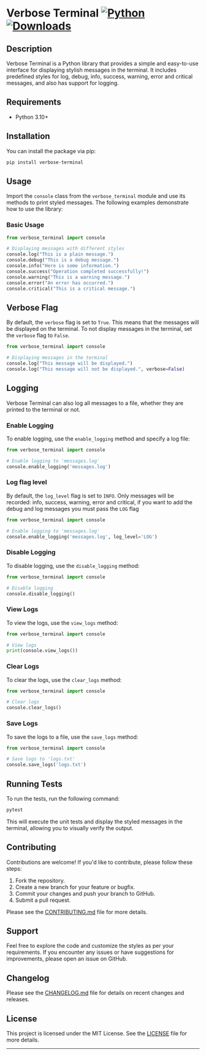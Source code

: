 # Verbose Terminal [![Python](https://img.shields.io/pypi/v/verbose-terminal.svg)](https://pypi.org/project/verbose-terminal/) [![Downloads](https://static.pepy.tech/badge/verbose-terminal)](https://pepy.tech/project/verbose-terminal)

## Description

Verbose Terminal is a Python library that provides a simple and easy-to-use interface for displaying stylish messages in the terminal. It includes predefined styles for log, debug, info, success, warning, error and critical messages, and also has support for logging.

## Requirements

- Python 3.10+

## Installation

You can install the package via pip:

```bash
pip install verbose-terminal
```

## Usage

Import the `console` class from the `verbose_terminal` module and use its methods to print styled messages. The following examples demonstrate how to use the library:

### Basic Usage

```python
from verbose_terminal import console

# Displaying messages with different styles
console.log("This is a plain message.")
console.debug("This is a debug message.")
console.info("Here is some information.")
console.success("Operation completed successfully!")
console.warning("This is a warning message.")
console.error("An error has occurred.")
console.critical("This is a critical message.")
```

## Verbose Flag

By default, the `verbose` flag is set to `True`. This means that the messages will be displayed on the terminal. To not display messages in the terminal, set the `verbose` flag to `False`.

```python
from verbose_terminal import console

# Displaying messages in the terminal
console.log("This message will be displayed.")
console.log("This message will not be displayed.", verbose=False)
```

## Logging

Verbose Terminal can also log all messages to a file, whether they are printed to the terminal or not.

### Enable Logging

To enable logging, use the `enable_logging` method and specify a log file:

```python
from verbose_terminal import console

# Enable logging to 'messages.log'
console.enable_logging('messages.log')
```

### Log flag level

By default, the `log_level` flag is set to `INFO`. Only messages will be recorded: info, success, warning, error and critical, if you want to add the debug and log messages you must pass the `LOG` flag

```python
from verbose_terminal import console

# Enable logging to 'messages.log'
console.enable_logging('messages.log', log_level='LOG')
```

### Disable Logging

To disable logging, use the `disable_logging` method:

```python
from verbose_terminal import console

# Disable logging
console.disable_logging()
```

### View Logs

To view the logs, use the `view_logs` method:

```python
from verbose_terminal import console

# View logs
print(console.view_logs())
```

### Clear Logs

To clear the logs, use the `clear_logs` method:

```python
from verbose_terminal import console

# Clear logs
console.clear_logs()
```

### Save Logs

To save the logs to a file, use the `save_logs` method:

```python
from verbose_terminal import console

# Save logs to 'logs.txt'
console.save_logs('logs.txt')
```

## Running Tests

To run the tests, run the following command:

```bash
pytest
```

This will execute the unit tests and display the styled messages in the terminal, allowing you to visually verify the output.

## Contributing

Contributions are welcome! If you'd like to contribute, please follow these steps:

1. Fork the repository.
2. Create a new branch for your feature or bugfix.
3. Commit your changes and push your branch to GitHub.
4. Submit a pull request.

Please see the [CONTRIBUTING.md](CONTRIBUTING.md) file for more details.

## Support

Feel free to explore the code and customize the styles as per your requirements. If you encounter any issues or have suggestions for improvements, please open an issue on GitHub.

## Changelog

Please see the [CHANGELOG.md](CHANGELOG.md) file for details on recent changes and releases.

## License

This project is licensed under the MIT License. See the [LICENSE](https://github.com/wipodev/Verbose_Terminal/blob/main/LICENSE) file for more details.

---
